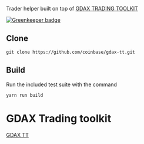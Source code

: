 Trader helper built on top of [GDAX TRADING TOOLKIT](https://github.com/coinbase/gdax-tt)


[![Greenkeeper badge](https://badges.greenkeeper.io/vahurtad/TraderFeed.svg?style=flat-square)](https://greenkeeper.io/)

## Clone
    git clone https://github.com/coinbase/gdax-tt.git 

## Build
 Run the included test suite with the command

    yarn run build

# GDAX Trading toolkit
[GDAX TT ](https://github.com/coinbase/gdax-tt.git)
